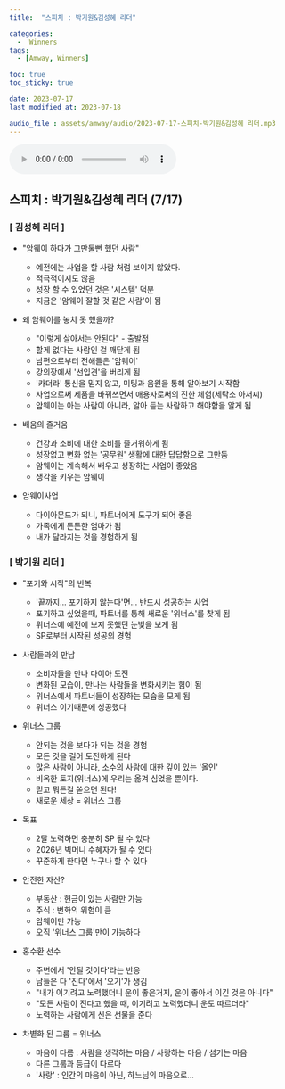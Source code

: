```yaml
---
title:  "스피치 : 박기원&김성혜 리더" 

categories:
  -  Winners
tags:
  - [Amway, Winners]

toc: true
toc_sticky: true

date: 2023-07-17
last_modified_at: 2023-07-18

audio_file : assets/amway/audio/2023-07-17-스피치-박기원&김성혜 리더.mp3
---
```


<audio src="{{ page.audio_file | relative_url }}" controls loop></audio>

##  스피치 : 박기원&김성혜 리더 (7/17)

### [ 김성혜 리더 ]
+ "암웨이 하다가 그만둘뻔 했던 사람"
	- 예전에는 사업을 할 사람 처럼 보이지 않았다.
	- 적극적이지도 않음
	- 성장 할 수 있었던 것은 '시스템' 덕분
	- 지금은 '암웨이 잘할 것 같은 사람'이 됨

+ 왜 암웨이를 놓치 못 했을까?
	- "이렇게 살아서는 안된다" - 출발점
	- 할게 없다는 사람인 걸 깨닫게 됨
	- 남편으로부터 전해들은 '암웨이'
	- 강의장에서 '선입견'을 버리게 됨
	- '카더라' 통신을 믿지 않고, 미팅과 음원을 통해 알아보기 시작함
	- 사업으로써 제품을 바꿔쓰면서 애용자로써의 진한 체험(세탁소 아저씨)
	- 암웨이는 아는 사람이 아니라, 알아 듣는 사람하고 해야함을 알게 됨

+ 배움의 즐거움
	- 건강과 소비에 대한 소비를 즐거워하게 됨
	- 성장없고 변화 없는 '공무원' 생활에 대한 답답함으로 그만둠
	- 암웨이는 계속해서 배우고 성장하는 사업이 좋았음
	- 생각을 키우는 암웨이

+ 암웨이사업
	- 다이아몬드가 되니, 파트너에게 도구가 되어 좋음
	- 가족에게 든든한 엄마가 됨
	- 내가 달라지는 것을 경험하게 됨


### [ 박기원 리더 ]
+ "포기와 시작"의 반복
	- '끝까지... 포기하지 않는다'면... 반드시 성공하는 사업
	- 포기하고 싶었을때, 파트너를 통해 새로운 '위너스'를 찾게 됨
	- 위너스에 예전에 보지 못했던 눈빛을 보게 됨
	- SP로부터 시작된 성공의 경험

+ 사람들과의 만남
	- 소비자들을 만나 다이아 도전
	- 변화된 모습이, 만나는 사람들을 변화시키는 힘이 됨
	- 위너스에서 파트너들이 성장하는 모습을 모게 됨
	- 위너스 이기때문에 성공했다

+ 위너스 그룹
	- 안되는 것을 보다가 되는 것을 경험
	- 모든 것을 걸어 도전하게 된다
	- 많은 사람이 아니라, 소수의 사람에 대한 깊이 있는 '올인'
	- 비옥한 토지(위너스)에 우리는 옮겨 심었을 뿐이다.
	- 믿고 뭐든걸 쏟으면 된다!
	- 새로운 세상 = 위너스 그룹

+ 목표
	- 2달 노력하면 충분히 SP 될 수 있다
	- 2026년 빅머니 수혜자가 될 수 있다
	- 꾸준하게 한다면 누구나 할 수 있다

+ 안전한 자산?
	- 부동산 : 현금이 있는 사람만 가능
	- 주식 : 변화의 위험이 큼
	- 암웨이만 가능
	- 오직 '위너스 그룹'만이 가능하다

+ 홍수환 선수
	- 주변에서 '안될 것이다'라는 반응
	- 남들은 다 '진다'에서 '오기'가 생김
	- "내가 이기려고 노력했더니 운이 좋은거지, 운이 좋아서 이긴 것은 아니다"
	- "모든 사람이 진다고 했을 때, 이기려고 노력했더니 운도 따르더라"
	- 노력하는 사람에게 신은 선물을 준다

+ 차별화 된 그룹 = 위너스
	- 마음이 다름 : 사람을 생각하는 마음 / 사랑하는 마음 / 섬기는 마음
	- 다른 그룹과 등급이 다르다
	- '사랑' : 인간의 마음이 아닌, 하느님의 마음으로...
